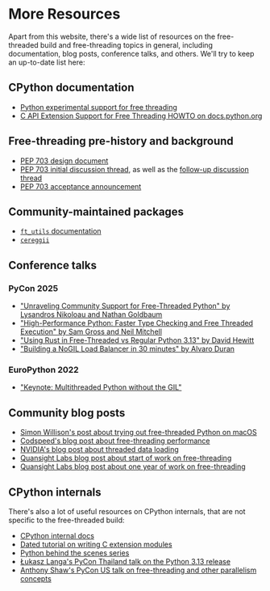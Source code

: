 # More Resources

Apart from this website, there's a wide list of resources on the
free-threaded build and free-threading topics in general, including
documentation, blog posts, conference talks, and others. We'll
try to keep an up-to-date list here:

## CPython documentation

- [Python experimental support for free threading](https://docs.python.org/3/howto/free-threading-python.html#freethreading-python-howto)
- [C API Extension Support for Free Threading HOWTO on docs.python.org](https://docs.python.org/3.13/howto/free-threading-extensions.html)

## Free-threading pre-history and background

- [PEP 703 design document](https://docs.google.com/document/d/18CXhDb1ygxg-YXNBJNzfzZsDFosB5e6BfnXLlejd9l0/edit?usp=sharing)
- [PEP 703 initial discussion thread](https://discuss.python.org/t/22606), as
    well as the [follow-up discussion thread](https://discuss.python.org/t/26503)
- [PEP 703 acceptance announcement](https://discuss.python.org/t/37075)

## Community-maintained packages

- [`ft_utils` documentation](https://facebookincubator.github.io/ft_utils/)
- [`cereggii`](https://github.com/dpdani/cereggii)

## Conference talks

### PyCon 2025

- ["Unraveling Community Support for Free-Threaded Python" by Lysandros Nikoloau and Nathan Goldbaum](https://youtu.be/EuU3ksI1l04)
- ["High-Performance Python: Faster Type Checking and Free Threaded Execution" by Sam Gross and Neil Mitchell](https://youtu.be/ZTSZ1OCUaeQ)
- ["Using Rust in Free-Threaded vs Regular Python 3.13" by David Hewitt](https://youtu.be/J7phN_M4GLM)
- ["Building a NoGIL Load Balancer in 30 minutes" by Alvaro Duran](https://youtu.be/AYSlsCz8gKM)

### EuroPython 2022

- ["Keynote: Multithreaded Python without the GIL"](https://www.youtube.com/watch?v=9OOJcTp8dqE)

## Community blog posts

- [Simon Willison's post about trying out free-threaded Python on macOS](https://til.simonwillison.net/python/trying-free-threaded-python)
- [Codspeed's blog post about free-threading performance](https://codspeed.io/blog/state-of-python-3-13-performance-free-threading)
- [NVIDIA's blog post about threaded data loading](https://developer.nvidia.com/blog/improved-data-loading-with-threads/)
- [Quansight Labs blog post about start of work on free-threading](https://labs.quansight.org/blog/free-threaded-python-rollout)
- [Quansight Labs blog post about one year of work on free-threading](https://labs.quansight.org/blog/free-threaded-one-year-recap)

## CPython internals

There's also a lot of useful resources on CPython internals, that are not
specific to the free-threaded build:

- [CPython internal docs](https://github.com/python/cpython/tree/main/InternalDocs)
- [Dated tutorial on writing C extension modules](https://llllllllll.github.io/c-extension-tutorial/)
- [Python behind the scenes series](https://tenthousandmeters.com/tag/python-behind-the-scenes/)
- [Łukasz Langa's PyCon Thailand talk on the Python 3.13 release](https://www.youtube.com/watch?v=uL_kmagVKFQ)
- [Anthony Shaw's PyCon US talk on free-threading and other parallelism concepts](https://www.youtube.com/watch?v=Mp5wKOL4L2Q)

